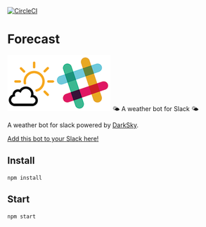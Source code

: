 [![CircleCI](https://circleci.com/gh/BrandonMathis/forecast.svg?style=svg)](https://circleci.com/gh/BrandonMathis/forecast)

# Forecast
<img src="https://raw.githubusercontent.com/BrandonMathis/forecast/master/public/icons/forecast_github_logo.png"/>  
🌤 A weather bot for Slack 🌤

A weather bot for slack powered by [DarkSky](https://darksky.net/forecast/40.7127,-74.0059/us12/en).

[Add this bot to your Slack here!](http://forecastslackbot.com)

## Install

```
npm install
```

## Start

```
npm start
```

